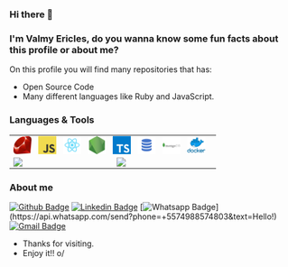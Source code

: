 ### Hi there 👋
### I'm Valmy Ericles, do you wanna know some fun facts about this profile or about me?

On this profile you will find many repositories that has:

- Open Source Code
- Many different languages like Ruby and JavaScript.

### Languages & Tools

<table>
<tr>
  <td colspan="2">
    <a>
      <img align="left" style="padding-right: 12px" alt="Ruby" width="32px" src="https://github.com/github/explore/raw/master/topics/ruby/ruby.png" />
      <img align="left" style="padding-right: 12px" alt="JavaScript" width="32px" src="https://github.com/github/explore/raw/master/topics/javascript/javascript.png" />
      <img align="left" style="padding-right: 12px" alt="React" width="32px" src="https://github.com/github/explore/raw/master/topics/react/react.png" />
      <img align="left" style="padding-right: 12px" alt="NodeJS" width="32px" src="https://github.com/github/explore/raw/master/topics/nodejs/nodejs.png" />
      <img align="left" style="padding-right: 12px" alt="TypeScript" width="32px" src="https://github.com/github/explore/raw/master/topics/typescript/typescript.png" />
      <img align="left" style="padding-right: 12px" alt="SQL" width="32px" src="https://github.com/github/explore/raw/master/topics/sql/sql.png" />
      <img align="left" style="padding-right: 12px" alt="MongoDB" width="32px" src="https://github.com/github/explore/raw/master/topics/mongodb/mongodb.png" />
      <img align="left" style="padding-right: 12px" alt="Docker" width="32px" src="https://github.com/github/explore/raw/master/topics/docker/docker.png" />
    </a>
  </td>
</tr>
  <tr>
    <td>
      <a href="https://github-readme-stats.vercel.app/api?username=valmy-ericles&theme=dracula&show_icons=true">
        <img align="left" src="https://github-readme-stats.vercel.app/api?username=valmy-ericles&show_icons=true&theme=dracula" />
      </a>
    </td>
    <td>
      <a href="https://github-readme-stats.vercel.app/api/top-langs/?username=valmy-ericles&theme=dracula&hide=html">
        <img align="left" src="https://github-readme-stats.vercel.app/api/top-langs/?username=valmy-ericles&layout=compact&theme=dracula&hide=html" />
      </a>
    </td>
  </tr>
</table>

### About me

[![Github Badge](https://img.shields.io/badge/-Github-000?style=flat-square&logo=Github&logoColor=white&link=https://github.com/valmy-ericles)](https://github.com/valmy-ericles)
[![Linkedin Badge](https://img.shields.io/badge/-LinkedIn-blue?style=flat-square&logo=Linkedin&logoColor=white&link=https://www.linkedin.com/in/valmy-machado-55b185125/)](https://www.linkedin.com/in/valmy-machado-55b185125/)
[![Whatsapp Badge](https://img.shields.io/badge/-Whatsapp-4CA143?style=flat-square&labelColor=4CA143&logo=whatsapp&logoColor=white&link=https://api.whatsapp.com/send?phone=+5574988574803text=Hello!)](https://api.whatsapp.com/send?phone=+5574988574803&text=Hello!)
[![Gmail Badge](https://img.shields.io/badge/-Gmail-c14438?style=flat-square&logo=Gmail&logoColor=white&link=mailto:seu_email)](mailto:valmyericles@gmail.com)

- Thanks for visiting. 
- Enjoy it!! o/
